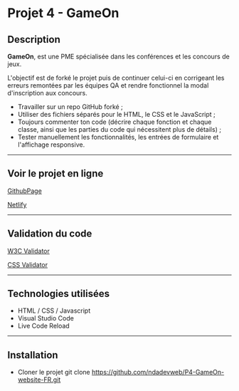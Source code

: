 # Projet 4 - GameOn

## Description

**GameOn**, est une PME spécialisée dans les conférences et les concours de jeux.

L'objectif est de forké le projet puis de continuer celui-ci en corrigeant les erreurs remontées par les équipes QA et rendre
fonctionnel la modal d'inscription aux concours.


- Travailler sur un repo GitHub forké ;
- Utiliser des fichiers séparés pour le HTML, le CSS et le JavaScript ;
- Toujours commenter ton code (décrire chaque fonction et chaque classe, ainsi que les parties du code qui nécessitent plus de détails) ;
- Tester manuellement les fonctionnalités, les entrées de formulaire et l'affichage responsive.


---


## Voir le projet en ligne

[GithubPage](https://ndadevweb.github.io/P4-GameOn-website-FR/starterOnly/)

[Netlify](https://ndadevweb-p4-gameon.netlify.app/)


---


## Validation du code

[W3C Validator](https://validator.w3.org/nu/?doc=https%3A%2F%2Fndadevweb.github.io%2FP4-GameOn-website-FR%2FstarterOnly%2F)

[CSS Validator](https://jigsaw.w3.org/css-validator/validator?uri=https%3A%2F%2Fndadevweb.github.io%2FP4-GameOn-website-FR%2FstarterOnly%2F&profile=css3svg&usermedium=all&warning=1&vextwarning=&lang=fr)


---


## Technologies utilisées

- HTML / CSS / Javascript
- Visual Studio Code
- Live Code Reload


---


## Installation

- Cloner le projet git clone https://github.com/ndadevweb/P4-GameOn-website-FR.git
